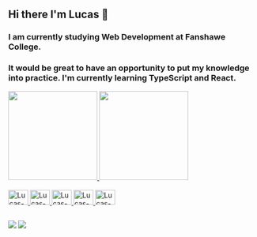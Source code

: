 ## Hi there I'm Lucas 👋 

### I am currently studying Web Development at Fanshawe College.
### It would be great to have an opportunity to put my knowledge into practice. I'm currently learning TypeScript and React.

<div>
  <a href="https://github.com/lucaskepler">
  <img height="180cm" src="https://github-readme-stats.vercel.app/api?username=lucaskepler&show_icons=true&theme=tokyonight&include_all_commits=true&count_private=true"/>
  <img height="180cm" src="https://github-readme-stats.vercel.app/api/top-langs/?username=lucaskepler&layour=compact&langs_count=16&theme=tokyonight"/>
</div>
<div style="display: inline_block"><br>
  <img allign="center" alt="Lucas-Js" height="30" width="40" src="https://cdn.jsdelivr.net/gh/devicons/devicon/icons/javascript/javascript-original.svg" />
  <img allign="center" alt="Lucas-Js" height="30" width="40" src="https://cdn.jsdelivr.net/gh/devicons/devicon/icons/html5/html5-original.svg" />
  <img allign="center" alt="Lucas-Js" height="30" width="40" src="https://cdn.jsdelivr.net/gh/devicons/devicon/icons/css3/css3-original.svg" />
  <img allign="center" alt="Lucas-Js" height="30" width="40" src="https://cdn.jsdelivr.net/gh/devicons/devicon/icons/php/php-original.svg" />
  <img allign="center" alt="Lucas-Js" height="30" width="40" src="https://cdn.jsdelivr.net/gh/devicons/devicon/icons/mysql/mysql-original.svg" />
</div>

##

<div>
  <a href="https://www.linkedin.com/in/lucasknorstkepler/" target"_blank"><img src="https://img.shields.io/badge/LinkedIn-0077B5?style=for-the-badge&logo=linkedin&logoColor=white" target="_blank"></a>
  <a href="https://instagram.com/lucas_kepler" target"_blank"><img src="https://img.shields.io/badge/Instagram-E4405F?style=for-the-badge&logo=instagram&logoColor=white" target="_blank"></a>
</div>
          
          

<!--
**LucasKepler/LucasKepler** is a ✨ _special_ ✨ repository because its `README.md` (this file) appears on your GitHub profile.

Here are some ideas to get you started:

- 🔭 I’m currently working on ...
- 🌱 I’m currently learning ...
- 👯 I’m looking to collaborate on ...
- 🤔 I’m looking for help with ...
- 💬 Ask me about ...
- 📫 How to reach me: ...
- 😄 Pronouns: ...
- ⚡ Fun fact: ...
-->
